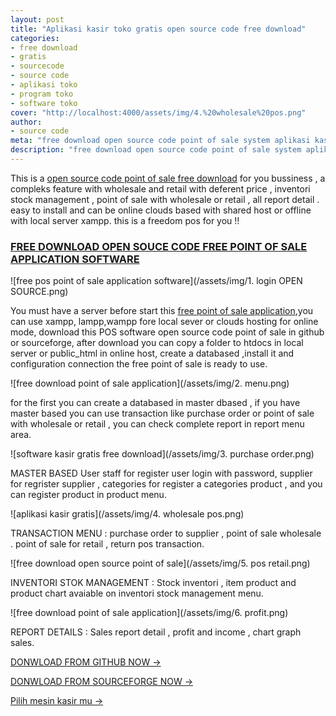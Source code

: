 ```yaml
---
layout: post
title: "Aplikasi kasir toko gratis open source code free download"
categories: 
- free download
- gratis
- sourcecode
- source code
- aplikasi toko
- program toko
- software toko
cover: "http://localhost:4000/assets/img/4.%20wholesale%20pos.png"
author:
- source code
meta: "free download open source code point of sale system aplikasi kasir toko gratis download dengan full kode"
description: "free download open source code point of sale system aplikasi kasir toko gratis download dengan full kode"
---
```

This is a [open source code point of sale free download](/aplikasitoko/2020/03/29/free.html) for you bussiness , a compleks feature with wholesale and retail with deferent price , inventori stock management , point of sale with wholesale or retail , all report detail . easy to install and can be online clouds based with shared host or offline with local server xampp. this is a freedom pos for you !!



### **[FREE DOWNLOAD OPEN SOUCE CODE FREE POINT OF SALE APPLICATION SOFTWARE](/aplikasitoko/2020/03/29/free.html)**

![free pos point of sale application software](/assets/img/1. login OPEN SOURCE.png)

You must have a server before start this [free point of sale application](/aplikasitoko/2020/03/29/free.html),you can use xampp, lampp,wampp fore local sever or clouds hosting for online mode, download this POS software open source code point of sale in github or sourceforge, after download you can copy a folder to htdocs in local server or public_html in online host, create a databased ,install it and configuration connection the free point of sale is ready to use.

![free download point of sale application](/assets/img/2. menu.png)

for the first you can create a databased in master dbased , if you have master based you can use transaction like purchase order or point of sale with wholesale or retail , you can check complete report in report menu area.

![software kasir gratis free download](/assets/img/3. purchase order.png)


MASTER BASED User staff for register user login with password, supplier for regrister supplier , categories for register a categories product , and you can register product in product menu.


![aplikasi kasir gratis](/assets/img/4. wholesale pos.png)


TRANSACTION MENU : purchase order to supplier , point of sale wholesale . point of sale for retail , return pos transaction.


![free download open source point of sale](/assets/img/5. pos retail.png)



INVENTORI STOK MANAGEMENT : Stock inventori , item product and product chart avaiable on inventori stock management menu.



![free download point of sale application](/assets/img/6. profit.png)



REPORT DETAILS : Sales report detail , profit and income , chart graph sales.



[DONWLOAD FROM GITHUB NOW →](https://mesinkasir.github.io/cleanpos-opensource/)


[DONWLOAD FROM SOURCEFORGE NOW →](https://sourceforge.net/projects/open-source-pos-cleanpos/)


[Pilih mesin kasir mu →](/hardware)
